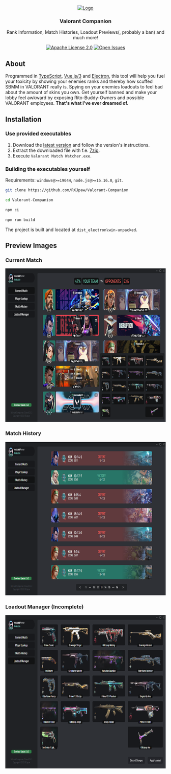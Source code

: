 <p align="center" style="text-align: center">
  <a href="https://github.com/RXJpaw/Valorant-Companion/">
    <img src="https://user-images.githubusercontent.com/45784529/214573856-cca73e2e-6e56-4624-bafe-fa63d6102f71.png" alt="Logo" width="128" height="128">
  </a>
</p>

<h3 align="center">Valorant Companion</h3>
<p align="center">Rank Information, Match Histories, Loadout Previews(, probably a ban) and much more!</p>

<div align="center">

<a href="https://github.com/RXJpaw/Valorant-Companion/blob/master/LICENSE.md">![Apache License 2.0](https://img.shields.io/github/license/RXJpaw/Valorant-Companion?1)</a>
<a href="https://github.com/RXJpaw/Valorant-Companion/issues">![Open Issues](https://img.shields.io/github/issues-raw/RXJpaw/Valorant-Companion?0)</a>

</div>

## About

Programmed in [TypeScript](https://github.com/microsoft/TypeScript), [Vue.js/3](https://github.com/vuejs/core) and [Electron](https://github.com/electron/electron),
this tool will help you fuel your toxicity by showing your enemies ranks and thereby how scuffed SBMM in VALORANT really is.
Spying on your enemies loadouts to feel bad about the amount of skins you own. Get yourself banned and
make your lobby feel awkward by exposing Rito-Buddy-Owners and possible VALORANT employees.
**That's what I've ever dreamed of.**



## Installation

### Use provided executables

1. Download the [latest version](https://github.com/RXJpaw/Valorant-Companion/releases/latest) and follow the version's instructions.
2. Extract the downloaded file with f.e. [7zip](https://www.7-zip.org/download.html).
3. Execute `Valorant Match Watcher.exe`.

### Building the executables yourself

Requirements: `windows@>=19044`, `node.js@>=16.16.0`, `git`.

```bash
git clone https://github.com/RXJpaw/Valorant-Companion
```
```bash
cd Valorant-Companion
```
```bash
npm ci
```
```bash
npm run build
```
The project is built and located at `dist_electron\win-unpacked`.



## Preview Images

### Current Match
<img src="https://raw.githubusercontent.com/RXJpaw/Valorant-Companion/master/assets/preview_current_match.png" width="854" height="480">

### Match History
<img src="https://raw.githubusercontent.com/RXJpaw/Valorant-Companion/master/assets/preview_match_history.png" width="854" height="480">

### Loadout Manager (Incomplete)
<img src="https://raw.githubusercontent.com/RXJpaw/Valorant-Companion/master/assets/preview_loadout_manager.png" width="854" height="480">